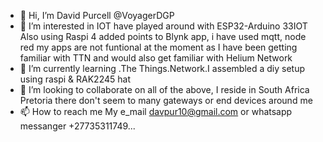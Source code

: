 - 👋 Hi, I’m David Purcell @VoyagerDGP
- 👀 I’m interested in IOT have played around with ESP32-Arduino 33IOT  Also using Raspi 4 added points to Blynk app, i have used mqtt, node red my apps are not funtional at the moment as I have been getting familiar with TTN and would also get familiar with Helium Network
- 🌱 I’m currently learning .The Things.Network.I assembled a diy setup using raspi & RAK2245 hat 
- 💞️ I’m looking to collaborate on all of the above, I reside in South Africa Pretoria there don't seem to many gateways or end devices around me
- 📫 How to reach me My e_mail davpur10@gmail.com or whatsapp messanger +27735311749...

<!---
VoyagerDGP/VoyagerDGP is a ✨ special ✨ repository because its `README.md` (this file) appears on your GitHub profile.
You can click the Preview link to take a look at your changes.
--->
